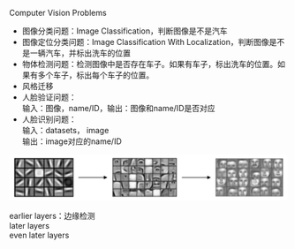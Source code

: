 Computer Vision Problems

- 图像分类问题：Image Classification，判断图像是不是汽车  
- 图像定位分类问题：Image Classification With Localization，判断图像是不是一辆汽车，并标出洗车的位置  
- 物体检测问题：检测图像中是否存在车子。如果有车子，标出洗车的位置。如果有多个车子，标出每个车子的位置。  
- 风格迁移
- 人脸验证问题：  
输入：图像，name/ID，输出：图像和name/ID是否对应  
- 人脸识别问题：  
输入：datasets， image  
输出：image对应的name/ID  


![](/assets/1.png)

earlier layers：边缘检测  
later layers  
even later layers  
